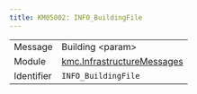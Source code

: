 ```yaml
---
title: KM05002: INFO_BuildingFile
---
```


|            |           |
|------------|---------- |
| Message    | Building &lt;param&gt; |
| Module     | [kmc.InfrastructureMessages](kmc.infrastructuremessages) |
| Identifier | `INFO_BuildingFile` |


